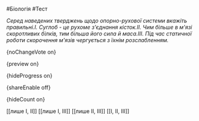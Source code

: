 #Біологія #Тест

*Серед наведених тверджень щодо опорно-рухової системи вкажіть правильні.І. Суглоб - це рухоме з'єднання кісток.ІІ. Чим більше в м'язі скоротливих білків, тим більша його сила й маса.ІІІ. Під час статичної роботи скорочення м'язів чергується з їхнім розслабленням.*

{noChangeVote on}

{preview on}

{hideProgress on}

{shareEnable off}

{hideCount on}

[[лише І, ІІ]]
[[лише І, ІІІ]]
[[лише ІІ, ІІІ]]
[[І, ІІ, ІІІ]]
